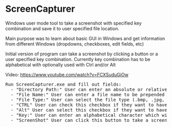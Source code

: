 # ScreenCapturer
Windows user mode tool to take a screenshot with specified key combination and save it to user specified file location.

Main purpose was to learn about basic GUI in Windows and get information from different Windows (dropdowns, checkboxes, edit fields, etc)

Initial version of program can take a screenshot by clicking a button or a user specified key combination. Currently key combination has to be alphabetical with optionally used with Ctrl and/or Alt

Video: https://www.youtube.com/watch?v=FCXSuduGiOw

<Pre>
Run ScreenCapturer.exe and fill out fields:
  - "Directory Path:" User can enter an absolute or relative (from ScreenCapturer.exe) path for the directory where the screenshot will be saved. Default is C:\ScreenShots\
  - "File Name:" User can enter a file name to be prepended to an underscore then timestamp, which makes up the files full name. Default is only timestamp
  - "File Type:" User can select the file type (.bmp, .jpg, or .png) that the screenshot will be saved as from from dropdown. Default is .jpg
  - "CTRL" User can check this checkbox if they want to have Ctrl as part of the key combination to take a screenshot. Default is unchecked
  - "Alt" User can select this checkbox if they want to have Alt as part of the key combination to take a screenshot. Default is unchecked
  - "Key:" User can enter an alphabetical character which will take a screenshot (even when application is in background) unless needing to be in combination with Ctrl and/or Alt. Defaults is nothing
  - "ScreenShot" User can click this button to take a screenshot.
</Pre>
